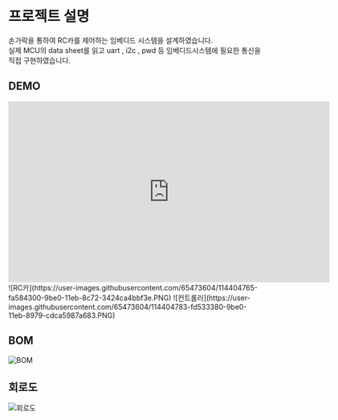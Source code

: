 # 프로젝트 설명
손가락을 통하여 RC카를 제어하는 임베디드 시스템을 설계하였습니다.  
실제 MCU의 data sheet를 읽고 uart , i2c , pwd 등 임베디드시스템에 필요한 통신을 직접 구현하였습니다.  

## DEMO
<iframe width="640" height="360" src="https://www.youtube.com/watch?v=lbxuLQc-Cg4" frameborder="0" gesture="media" allowfullscreen=""></iframe>
![RC카](https://user-images.githubusercontent.com/65473604/114404765-fa584300-9be0-11eb-8c72-3424ca4bbf3e.PNG)
![컨트롤러](https://user-images.githubusercontent.com/65473604/114404783-fd533380-9be0-11eb-8979-cdca5987a683.PNG)



## BOM
![BOM](https://user-images.githubusercontent.com/65473604/114403490-cd576080-9bdf-11eb-80ec-da224e3dfaf7.PNG)

## 회로도
![회로도](https://user-images.githubusercontent.com/65473604/114404675-e3195580-9be0-11eb-8dc8-33b16753af25.png)




